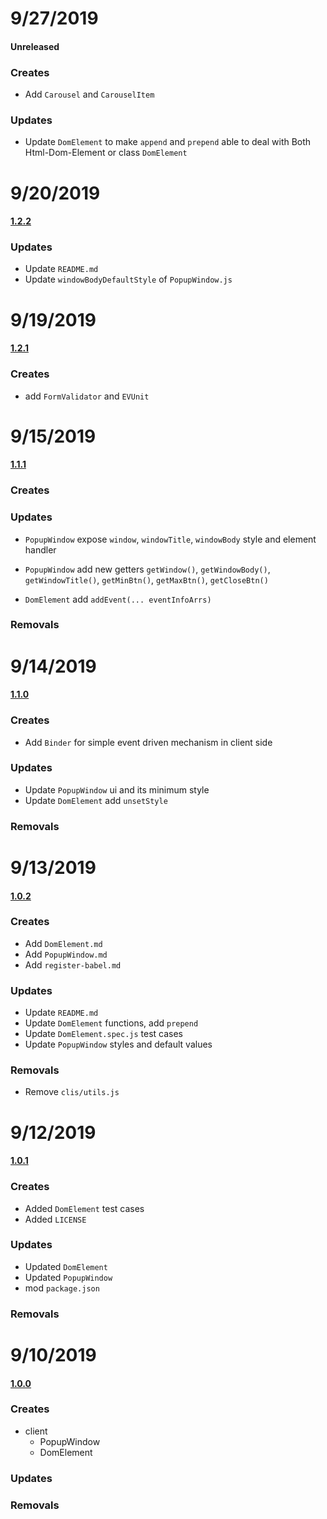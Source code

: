 # 9/27/2019
#### Unreleased

### Creates

- Add `Carousel` and `CarouselItem`

### Updates

- Update `DomElement` to make `append` and `prepend` able to deal with Both Html-Dom-Element or class `DomElement`

# 9/20/2019

#### [1.2.2](https://github.com/1846689910/cicero/commit/d60af15824a35d027f01317df9426da99be4c19e)

### Updates

- Update `README.md`
- Update `windowBodyDefaultStyle` of `PopupWindow.js`

# 9/19/2019

#### [1.2.1](https://github.com/1846689910/cicero/commit/e96da2d08d0fcafecd12ca0b1a2a804809077dc7)

### Creates

- add `FormValidator` and `EVUnit`

# 9/15/2019

#### [1.1.1](https://github.com/1846689910/cicero/commit/a7e4bb34a22cf3de342a282b7984104d843884b1)

### Creates

### Updates

- `PopupWindow` expose `window`, `windowTitle`, `windowBody` style and element handler

- `PopupWindow` add new getters `getWindow()`, `getWindowBody()`, `getWindowTitle()`, `getMinBtn()`, `getMaxBtn()`, `getCloseBtn()` 

- `DomElement` add `addEvent(... eventInfoArrs)`

### Removals

# 9/14/2019

#### [1.1.0](https://github.com/1846689910/cicero/commit/bfc5632ad37d9261f02af6430dc7161994e4bd97)

### Creates
- Add `Binder` for simple event driven mechanism in client side
### Updates

- Update `PopupWindow` ui and its minimum style
- Update `DomElement` add `unsetStyle`

### Removals

# 9/13/2019

#### [1.0.2](https://github.com/1846689910/cicero/commit/6f49e452f2b3f2e9831decae916185632490545c)

### Creates

- Add `DomElement.md`
- Add `PopupWindow.md`
- Add `register-babel.md`

### Updates

- Update `README.md`
- Update `DomElement` functions, add `prepend`
- Update `DomElement.spec.js` test cases
- Update `PopupWindow` styles and default values

### Removals

- Remove `clis/utils.js`

# 9/12/2019

#### [1.0.1](https://github.com/1846689910/cicero/commit/d98c32b2c8f2195eeffc5272f7c9ff6275e4a80c)

### Creates

- Added `DomElement` test cases
- Added `LICENSE`

### Updates

- Updated `DomElement`
- Updated `PopupWindow`
- mod `package.json`

### Removals

# 9/10/2019

#### [1.0.0](https://github.com/1846689910/cicero/commit/09d6a57adda33ca1c454c6425c6825156c687eb2)

### Creates

- client
  - PopupWindow
  - DomElement

### Updates

### Removals

